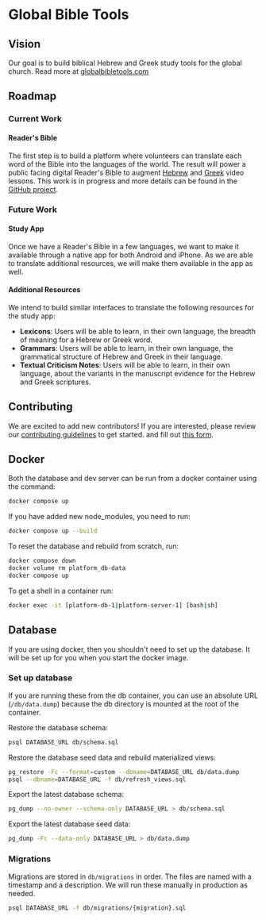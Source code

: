 # Global Bible Tools

## Vision

Our goal is to build biblical Hebrew and Greek study tools for the global church. Read more at [globalbibletools.com](https://globalbibletools.com)

## Roadmap

### Current Work

#### Reader's Bible
The first step is to build a platform where volunteers can translate each word of the Bible into the languages of the world.
The result will power a public facing digital Reader's Bible to augment [Hebrew](https://www.youtube.com/@AlephwithBeth) and [Greek](https://www.youtube.com/@AlphawithAngela) video lessons.
This work is in progress and more details can be found in the [GitHub project](https://github.com/orgs/globalbibletools/projects/1/views/1).

### Future Work

#### Study App
Once we have a Reader's Bible in a few languages, we want to make it available through a native app for both Android and iPhone.
As we are able to translate additional resources, we will make them available in the app as well.

#### Additional Resources
We intend to build similar interfaces to translate the following resources for the study app:
* **Lexicons**: Users will be able to learn, in their own language, the breadth of meaning for a Hebrew or Greek word.
* **Grammars**: Users will be able to learn, in their own language, the grammatical structure of Hebrew and Greek in their language.
* **Textual Criticism Notes**: Users will be able to learn, in their own language, about the variants in the manuscript evidence for the Hebrew and Greek scriptures.

## Contributing

We are excited to add new contributors! If you are interested, 
please review our [contributing guidelines](https://github.com/globalbibletools/platform/blob/main/.github/CONTRIBUTING.md) to get started.
and fill out [this form](https://enormous-square-660.notion.site/1468e90207d68038b9e5f22949d40b87?pvs=105).

## Docker

Both the database and dev server can be run from a docker container using the command:
```bash
docker compose up
```

If you have added new node_modules, you need to run:
```bash
docker compose up --build
```

To reset the database and rebuild from scratch, run:
```bash
docker compose down
docker volume rm platform_db-data
docker compose up
```

To get a shell in a container run:
```bash
docker exec -it [platform-db-1|platform-server-1] [bash|sh]
```

## Database

If you are using docker, then you shouldn't need to set up the database.
It will be set up for you when you start the docker image.

### Set up database

If you are running these from the db container, you can use an absolute URL (`/db/data.dump`) because the db directory is mounted at the root of the container.

Restore the database schema:
```bash
psql DATABASE_URL db/schema.sql
```

Restore the database seed data and rebuild materialized views:
```bash
pg_restore -Fc --format=custom --dbname=DATABASE_URL db/data.dump
psql --dbname=DATABASE_URL -f db/refresh_views.sql
```

Export the latest database schema:
```bash
pg_dump --no-owner --schema-only DATABASE_URL > db/schema.sql
```

Export the latest database seed data:
```bash
pg_dump -Fc --data-only DATABASE_URL > db/data.dump
```

### Migrations

Migrations are stored in `db/migrations` in order. The files are named with a timestamp and a description.
We will run these manually in production as needed.

```bash
psql DATABASE_URL -f db/migrations/{migration}.sql
```
